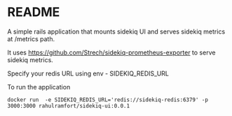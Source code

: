 # README

A simple rails application that mounts sidekiq UI and serves sidekiq metrics at /metrics path.

It uses https://github.com/Strech/sidekiq-prometheus-exporter to serve sidekiq metrics.

Specify your redis URL using env - SIDEKIQ_REDIS_URL

To run the application 
```
docker run  -e SIDEKIQ_REDIS_URL='redis://sidekiq-redis:6379' -p 3000:3000 rahulramfort/sidekiq-ui:0.0.1
```
